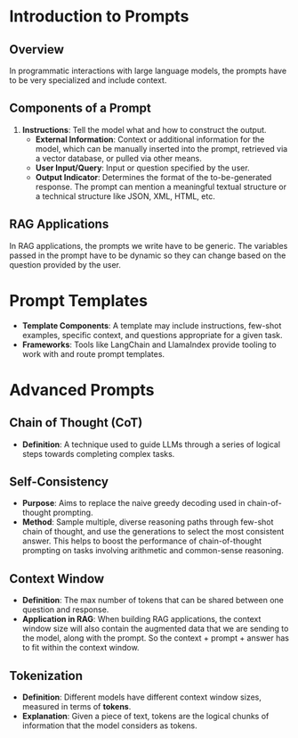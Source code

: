 # Introduction to Prompts

## Overview
In programmatic interactions with large language models, the prompts have to be very specialized and include context.

## Components of a Prompt
1. **Instructions**: Tell the model what and how to construct the output.
   - **External Information**: Context or additional information for the model, which can be manually inserted into the prompt, retrieved via a vector database, or pulled via other means.
   - **User Input/Query**: Input or question specified by the user.
   - **Output Indicator**: Determines the format of the to-be-generated response. The prompt can mention a meaningful textual structure or a technical structure like JSON, XML, HTML, etc.

## RAG Applications
In RAG applications, the prompts we write have to be generic. The variables passed in the prompt have to be dynamic so they can change based on the question provided by the user.

# Prompt Templates
- **Template Components**: A template may include instructions, few-shot examples, specific context, and questions appropriate for a given task.
- **Frameworks**: Tools like LangChain and LlamaIndex provide tooling to work with and route prompt templates.

# Advanced Prompts

## Chain of Thought (CoT)
- **Definition**: A technique used to guide LLMs through a series of logical steps towards completing complex tasks.

## Self-Consistency
- **Purpose**: Aims to replace the naive greedy decoding used in chain-of-thought prompting.
- **Method**: Sample multiple, diverse reasoning paths through few-shot chain of thought, and use the generations to select the most consistent answer. This helps to boost the performance of chain-of-thought prompting on tasks involving arithmetic and common-sense reasoning.

## Context Window
- **Definition**: The max number of tokens that can be shared between one question and response.
- **Application in RAG**: When building RAG applications, the context window size will also contain the augmented data that we are sending to the model, along with the prompt. So the context + prompt + answer has to fit within the context window.

## Tokenization
- **Definition**: Different models have different context window sizes, measured in terms of **tokens**.
- **Explanation**: Given a piece of text, tokens are the logical chunks of information that the model considers as tokens.

